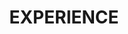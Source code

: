 ---
title : "EXPERIENCE"
experience:
  enable : true
  title : "Education"
  experience_list:
    # experience item loop
    - name : "University of Michigen"
      company : "B.S.E. in Computer Engineering | GPA: 4.00/4.00"
      duration : "2020 Sept - 2022 May (exp.)"
      content : "I take computer architecture track and work with Dr. Ron Dresklinski & Dr. Staish Narayanasamy on hardware related researches. <br>
      <b>Course work:</b> EECS470 Computer Architecture (in process), EECS370 Introduction to Computer Organization (A+), EECS281 Data Structures and Algorithms (A)
      "
      
    # experience item loop
    - name : "Shanghai Jiaotong Univeristy"
      company : "B.S.E. in Electrical & Computer Engineering | GPA: 3.82/4.00"
      duration : "2018 Sept - 2022 Aug (exp.)"
      content : "I started my university here and gained my interest in engineering. I learned the basics about heardware and curcuits and decided to keep working on hardware related topics. <br>
      <b>Course work:</b> VE270 Introduction to Logic Design (A+), VE280 Programming & Elem. Data Struct (A), VE401 Probability Methods in Eng. (A+), VV186/VV285/VV286 Honors Mathematics II/III/IV (A-, A, A)
      "
      
    # experience item loop
    - name : "Technische Universität Berlin"
      company : "Winter Short Program in Excisice Game Design"
      duration : "2020 Jan - 2020 Feb"
      content : "My team designed a VR exercising game with unity using C# and tested it on Oculus headsets."

    - name : "McGill University"
      company : "Winter Short Program in Communication and interpersonal skills in business"
      duration : "2019 Jan - 2019 Feb"
      content : "I learned and practiced my presentation, writing, facilitation, listening skills and conflict management skills. "
---